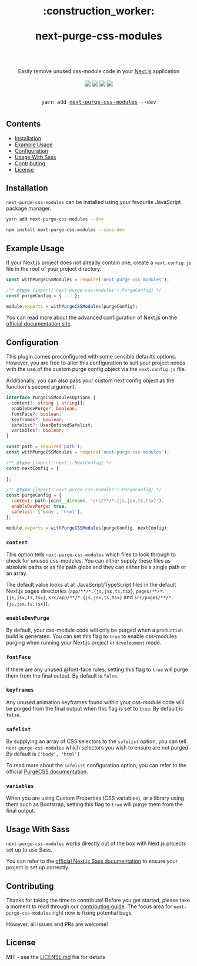 <div align="center">
  <h1>
    <br />
    <div>:construction_worker:</div>
    <br />
    <div>next-purge-css-modules</div>
    <br />
  </h1>
  <br />
  <div>Easily remove unused css-module code in your <a href="https://github.com/vercel/next.js">Next.js</a> application</div>
  <br />
  <a href="https://www.npmjs.com/package/next-purge-css-modules"><img src="https://img.shields.io/npm/v/next-purge-css-modules?style=flat-square" /></a>
  <a href="https://coveralls.io/github/eels/next-purge-css-modules"><img src="https://img.shields.io/coveralls/github/eels/next-purge-css-modules?label=Coverage&style=flat-square" /></a>
  <a href="https://github.com/eels/next-purge-css-modules/actions/workflows/codeql-analysis.yml"><img src="https://img.shields.io/github/actions/workflow/status/eels/next-purge-css-modules/codeql-analysis.yml?branch=main&label=CodeQL&style=flat-square" /></a>
  <a href="https://www.npmjs.com/package/next-purge-css-modules"><img src="https://img.shields.io/npm/dm/next-purge-css-modules?label=Downloads&style=flat-square" /></a>
  <br /><br />
  <pre>yarn add <a href="https://www.npmjs.com/package/next-purge-css-modules">next-purge-css-modules</a> --dev</pre>
  <h1></h1>
</div>

## Contents

- [Installation](#installation)
- [Example Usage](#example-usage)
- [Configuration](#configuration)
- [Usage With Sass](#usage-with-sass)
- [Contributing](#contributing)
- [License](#license)

## Installation

`next-purge-css-modules` can be installed using your favourite JavaScript package manager.

```bash
yarn add next-purge-css-modules --dev
```

```bash
npm install next-purge-css-modules --save-dev
```

## Example Usage

If your Next.js project does not already contain one, create a `next.config.js` file in the root of your project directory.

```js
const withPurgeCSSModules = require('next-purge-css-modules');

/** @type {import('next-purge-css-modules').PurgeConfig} */
const purgeConfig = { ... };

module.exports = withPurgeCSSModules(purgeConfig);
```

You can read more about the advanced configuration of Next.js on the [official documentation site](https://nextjs.org/docs/api-reference/next.config.js/introduction).

## Configuration

This plugin comes preconfigured with some sensible defaults options. However, you are free to alter this configuration to suit your project needs with the use of the custom purge config object via the `next.config.js` file.

Additionally, you can also pass your custom next config object as the function's second argument.

```ts
interface PurgeCSSModulesOptions {
  content?: string | string[];
  enableDevPurge?: boolean;
  fontFace?: boolean;
  keyframes?: boolean;
  safelist?: UserDefinedSafelist;
  variables?: boolean;
}
```

```js
const path = require('path');
const withPurgeCSSModules = require('next-purge-css-modules');

/** @type {import('next').NextConfig} */
const nextConfig = {
  ...
};

/** @type {import('next-purge-css-modules').PurgeConfig} */
const purgeConfig = {
  content: path.join(__dirname, 'src/**/*.{js,jsx,ts,tsx}'),
  enableDevPurge: true,
  safelist: ['body', 'html'],
};

module.exports = withPurgeCSSModules(purgeConfig, nextConfig);
```

### `content`

This option tells `next-purge-css-modules` which files to look through to check for unused css-modules. You can either supply these files as absolute paths or as file path globs and they can either be a single path or an array.

The default value looks at all JavaScript/TypeScript files in the default Next.js pages directories (`app/**/*.{js,jsx,ts,tsx}`, `pages/**/*.{js,jsx,ts,tsx}`, `src/app/**/*.{js,jsx,ts,tsx}` and `src/pages/**/*.{js,jsx,ts,tsx}`).

### `enableDevPurge`

By default, your css-module code will only be purged when a `production` build is generated. You can set this flag to `true` to enable css-modules purging when running your Next.js project in `development` mode.

### `fontFace`

If there are any unused @font-face rules, setting this flag to `true` will purge them from the final output. By default is `false`.

### `keyframes`

Any unused animation keyframes found within your css-module code will be purged from the final output when this flag is set to `true`. By default is `false`.

### `safelist`

By supplying an array of CSS selectors to the `safelist` option, you can tell `next-purge-css-modules` which selectors you wish to ensure are not purged. By default is `['body', 'html']`

To read more about the `safelist` configuration option, you can refer to the official [PurgeCSS documentation](https://purgecss.com/configuration.html).

### `variables`

When you are using Custom Properties (CSS variables), or a library using them such as Bootstrap, setting this flag to `true` will purge them from the final output.

## Usage With Sass

`next-purge-css-modules` works directly out of the box with Next.js projects set up to use Sass.

You can refer to the [official Next.js Sass documentation](https://nextjs.org/docs/basic-features/built-in-css-support#sass-support) to ensure your project is set up correctly.

## Contributing

Thanks for taking the time to contribute! Before you get started, please take a moment to read through our [contributing guide](https://github.com/eels/next-purge-css-modules/blob/main/.github/CONTRIBUTING.md). The focus area for `next-purge-css-modules` right now is fixing potential bugs.

However, all issues and PRs are welcome!

## License

MIT - see the [LICENSE.md](https://github.com/eels/next-purge-css-modules/blob/main/LICENSE.md) file for details
